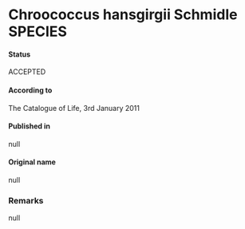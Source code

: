 # Chroococcus hansgirgii Schmidle SPECIES

#### Status
ACCEPTED

#### According to
The Catalogue of Life, 3rd January 2011

#### Published in
null

#### Original name
null

### Remarks
null
